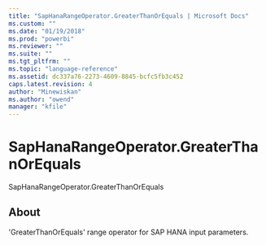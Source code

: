 ```yaml
---
title: "SapHanaRangeOperator.GreaterThanOrEquals | Microsoft Docs"
ms.custom: ""
ms.date: "01/19/2018"
ms.prod: "powerbi"
ms.reviewer: ""
ms.suite: ""
ms.tgt_pltfrm: ""
ms.topic: "language-reference"
ms.assetid: dc337a76-2273-4609-8845-bcfc5fb3c452
caps.latest.revision: 4
author: "Minewiskan"
ms.author: "owend"
manager: "kfile"
---
```

# SapHanaRangeOperator.GreaterThanOrEquals
SapHanaRangeOperator.GreaterThanOrEquals  
  
## About  
'GreaterThanOrEquals' range operator for SAP HANA input parameters.  
  
